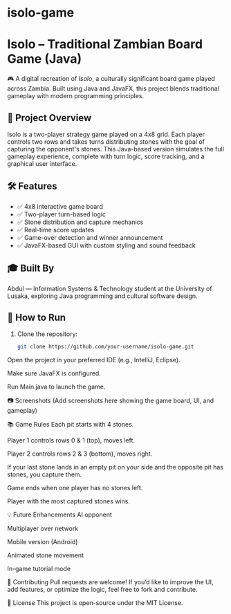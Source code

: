 # isolo-game
# Isolo – Traditional Zambian Board Game (Java)

🎮 A digital recreation of *Isolo*, a culturally significant board game played across Zambia. Built using Java and JavaFX, this project blends traditional gameplay with modern programming principles.

## 📌 Project Overview

Isolo is a two-player strategy game played on a 4x8 grid. Each player controls two rows and takes turns distributing stones with the goal of capturing the opponent's stones. This Java-based version simulates the full gameplay experience, complete with turn logic, score tracking, and a graphical user interface.

## 🛠️ Features

- ✅ 4x8 interactive game board
- ✅ Two-player turn-based logic
- ✅ Stone distribution and capture mechanics
- ✅ Real-time score updates
- ✅ Game-over detection and winner announcement
- ✅ JavaFX-based GUI with custom styling and sound feedback

## 🎓 Built By

Abdul — Information Systems & Technology student at the University of Lusaka, exploring Java programming and cultural software design.

## 🚀 How to Run

1. Clone the repository:
   ```bash
   git clone https://github.com/your-username/isolo-game.git
Open the project in your preferred IDE (e.g., IntelliJ, Eclipse).

Make sure JavaFX is configured.

Run Main.java to launch the game.

📷 Screenshots
(Add screenshots here showing the game board, UI, and gameplay)

📚 Game Rules
Each pit starts with 4 stones.

Player 1 controls rows 0 & 1 (top), moves left.

Player 2 controls rows 2 & 3 (bottom), moves right.

If your last stone lands in an empty pit on your side and the opposite pit has stones, you capture them.

Game ends when one player has no stones left.

Player with the most captured stones wins.

💡 Future Enhancements
AI opponent

Multiplayer over network

Mobile version (Android)

Animated stone movement

In-game tutorial mode

🤝 Contributing
Pull requests are welcome! If you’d like to improve the UI, add features, or optimize the logic, feel free to fork and contribute.

📜 License
This project is open-source under the MIT License.
